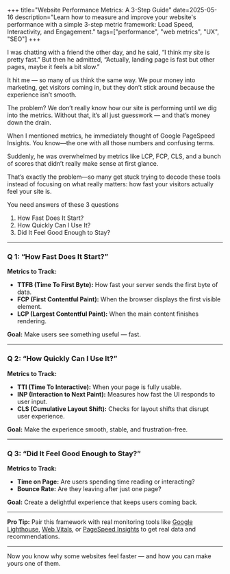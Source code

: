+++
title="Website Performance Metrics: A 3-Step Guide"
date=2025-05-16
description="Learn how to measure and improve your website's performance with a simple 3-step metric framework: Load Speed, Interactivity, and Engagement."
tags=["performance", "web metrics", "UX", "SEO"]
+++

I was chatting with a friend the other day, and he said, “I think my site is pretty fast.” But then he admitted, “Actually, landing page is fast but other pages, maybe it feels a bit slow.”

It hit me — so many of us think the same way. We pour money into marketing, get visitors coming in, but they don’t stick around because the experience isn’t smooth.

The problem? We don’t really know how our site is performing until we dig into the metrics. Without that, it’s all just guesswork — and that’s money down the drain.


When I mentioned metrics, he immediately thought of Google PageSpeed Insights. You know—the one with all those numbers and confusing terms.

Suddenly, he was overwhelmed by metrics like LCP, FCP, CLS, and a bunch of scores that didn’t really make sense at first glance.

That’s exactly the problem—so many get stuck trying to decode these tools instead of focusing on what really matters: how fast your visitors actually feel your site is.

You need answers of these 3 questions
1. How Fast Does It Start?
2. How Quickly Can I Use It?
3. Did It Feel Good Enough to Stay?

---

### Q 1: “How Fast Does It Start?”

**Metrics to Track:**
- **TTFB (Time To First Byte):** How fast your server sends the first byte of data.
- **FCP (First Contentful Paint):** When the browser displays the first visible element.
- **LCP (Largest Contentful Paint):** When the main content finishes rendering.

**Goal:** Make users see something useful — fast.

---

### Q 2: “How Quickly Can I Use It?”

**Metrics to Track:**
- **TTI (Time To Interactive):** When your page is fully usable.
- **INP (Interaction to Next Paint):** Measures how fast the UI responds to user input.
- **CLS (Cumulative Layout Shift):** Checks for layout shifts that disrupt user experience.

**Goal:** Make the experience smooth, stable, and frustration-free.

---

### Q 3: “Did It Feel Good Enough to Stay?”

**Metrics to Track:**
- **Time on Page:** Are users spending time reading or interacting?
- **Bounce Rate:** Are they leaving after just one page?

**Goal:** Create a delightful experience that keeps users coming back.

---

**Pro Tip:** Pair this framework with real monitoring tools like [Google Lighthouse](https://developers.google.com/web/tools/lighthouse), [Web Vitals](https://web.dev/vitals/), or [PageSpeed Insights](https://pagespeed.web.dev/) to get real data and recommendations.

---

Now you know why some websites feel faster — and how you can make yours one of them.
